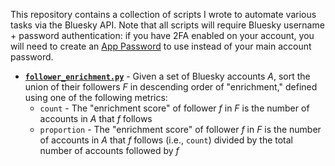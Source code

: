 This repository contains a collection of scripts I wrote to automate various tasks via the Bluesky API. Note that all scripts will require Bluesky username + password authentication: if you have 2FA enabled on your account, you will need to create an [App Password](https://bsky.app/settings/app-passwords) to use instead of your main account password.

* **[`follower_enrichment.py`](follower_enrichment.py)** - Given a set of Bluesky accounts *A*, sort the union of their followers *F* in descending order of "enrichment," defined using one of the following metrics:
  * `count` - The "enrichment score" of follower *f* in *F* is the number of accounts in *A* that *f* follows
  * `proportion` - The "enrichment score" of follower *f* in *F* is the number of accounts in *A* that *f* follows (i.e., `count`) divided by the total number of accounts followed by *f*
